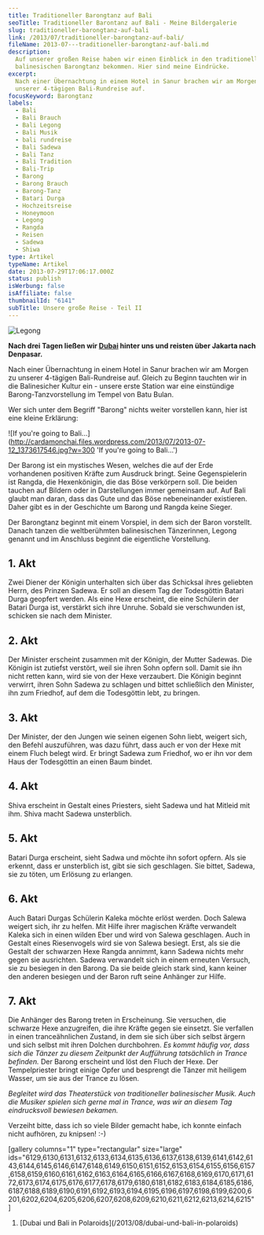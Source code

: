```yaml
---
title: Traditioneller Barongtanz auf Bali
seoTitle: Traditioneller Barontanz auf Bali - Meine Bildergalerie
slug: traditioneller-barongtanz-auf-bali
link: /2013/07/traditioneller-barongtanz-auf-bali/
fileName: 2013-07---traditioneller-barongtanz-auf-bali.md
description:
  Auf unserer großen Reise haben wir einen Einblick in den traditionellen
  balinesischen Barongtanz bekommen. Hier sind meine Eindrücke.
excerpt:
  Nach einer Übernachtung in einem Hotel in Sanur brachen wir am Morgen zu
  unserer 4-tägigen Bali-Rundreise auf.
focusKeyword: Barongtanz
labels:
  - Bali
  - Bali Brauch
  - Bali Legong
  - Bali Musik
  - bali rundreise
  - Bali Sadewa
  - Bali Tanz
  - Bali Tradition
  - Bali-Trip
  - Barong
  - Barong Brauch
  - Barong-Tanz
  - Batari Durga
  - Hochzeitsreise
  - Honeymoon
  - Legong
  - Rangda
  - Reisen
  - Sadewa
  - Shiwa
type: Artikel
typeName: Artikel
date: 2013-07-29T17:06:17.000Z
status: publish
isWerbung: false
isAffiliate: false
thumbnailId: "6141"
subTitle: Unsere große Reise - Teil II
---
```


![Legong](http://cardamonchai.files.wordpress.com/2013/07/2013-07-12_1373620697.jpg?w=300 "Legong")

<strong>Nach drei Tagen ließen wir [Dubai](/2013/07/29/unsere-grose-reise/)
hinter uns und reisten über Jakarta nach Denpasar. </strong>

Nach einer Übernachtung in einem Hotel in Sanur brachen wir am Morgen zu unserer
4-tägigen Bali-Rundreise auf. Gleich zu Beginn tauchten wir in die Balinesicher
Kultur ein - unsere erste Station war eine einstündige Barong-Tanzvorstellung im
Tempel von Batu Bulan.

Wer sich unter dem Begriff "Barong" nichts weiter vorstellen kann, hier ist eine
kleine Erklärung:

![If you're going to Bali...](http://cardamonchai.files.wordpress.com/2013/07/2013-07-12_1373617546.jpg?w=300
'If you're going to Bali...')

Der Barong ist ein mystisches Wesen, welches die auf der Erde vorhandenen
positiven Kräfte zum Ausdruck bringt. Seine Gegenspielerin ist Rangda, die
Hexenkönigin, die das Böse verkörpern soll. Die beiden tauchen auf Bildern oder
in Darstellungen immer gemeinsam auf. Auf Bali glaubt man daran, dass das Gute
und das Böse nebeneinander existieren. Daher gibt es in der Geschichte um Barong
und Rangda keine Sieger.

Der Barongtanz beginnt mit einem Vorspiel, in dem sich der Baron vorstellt.
Danach tanzen die weltberühmten balinesischen Tänzerinnen, Legong genannt und im
Anschluss beginnt die eigentliche Vorstellung.

## 1. Akt

Zwei Diener der Königin unterhalten sich über das Schicksal ihres geliebten
Herrn, des Prinzen Sadewa. Er soll an diesem Tag der Todesgöttin Batari Durga
geopfert werden. Als eine Hexe erscheint, die eine Schülerin der Batari Durga
ist, verstärkt sich ihre Unruhe. Sobald sie verschwunden ist, schicken sie nach
dem Minister.

## 2. Akt

Der Minister erscheint zusammen mit der Königin, der Mutter Sadewas. Die Königin
ist zutiefst verstört, weil sie ihren Sohn opfern soll. Damit sie ihn nicht
retten kann, wird sie von der Hexe verzaubert. Die Königin beginnt verwirrt,
ihren Sohn Sadewa zu schlagen und bittet schließlich den Minister, ihn zum
Friedhof, auf dem die Todesgöttin lebt, zu bringen.

## 3. Akt

Der Minister, der den Jungen wie seinen eigenen Sohn liebt, weigert sich, den
Befehl auszuführen, was dazu führt, dass auch er von der Hexe mit einem Fluch
belegt wird. Er bringt Sadewa zum Friedhof, wo er ihn vor dem Haus der
Todesgöttin an einen Baum bindet.

## 4. Akt

Shiva erscheint in Gestalt eines Priesters, sieht Sadewa und hat Mitleid mit
ihm. Shiva macht Sadewa unsterblich.

## 5. Akt

Batari Durga erscheint, sieht Sadwa und möchte ihn sofort opfern. Als sie
erkennt, dass er unsterblich ist, gibt sie sich geschlagen. Sie bittet, Sadewa,
sie zu töten, um Erlösung zu erlangen.

## 6. Akt

Auch Batari Durgas Schülerin Kaleka möchte erlöst werden. Doch Salewa weigert
sich, ihr zu helfen. Mit Hilfe ihrer magischen Kräfte verwandelt Kaleka sich in
einen wilden Eber und wird von Salewa geschlagen. Auch in Gestalt eines
Riesenvogels wird sie von Salewa besiegt. Erst, als sie die Gestalt der
schwarzen Hexe Rangda annimmt, kann Sadewa nichts mehr gegen sie ausrichten.
Sadewa verwandelt sich in einem erneuten Versuch, sie zu besiegen in den Barong.
Da sie beide gleich stark sind, kann keiner den anderen besiegen und der Baron
ruft seine Anhänger zur Hilfe.

## 7. Akt

Die Anhänger des Barong treten in Erscheinung. Sie versuchen, die schwarze Hexe
anzugreifen, die ihre Kräfte gegen sie einsetzt. Sie verfallen in einen
tranceähnlichen Zustand, in dem sie sich über sich selbst ärgern und sich selbst
mit ihren Dolchen durchbohren. <em>Es kommt häufig vor, dass sich die Tänzer zu
diesem Zeitpunkt der Aufführung tatsächlich in Trance befinden. </em>Der Barong
erscheint und löst den Fluch der Hexe. Der Tempelpriester bringt einige Opfer
und besprengt die Tänzer mit heiligem Wasser, um sie aus der Trance zu lösen.

<em>Begleitet wird das Theaterstück von traditioneller balinesischer Musik. Auch
die Musiker spielen sich gerne mal in Trance, was wir an diesem Tag
eindrucksvoll bewiesen bekamen.</em>

Verzeiht bitte, dass ich so viele Bilder gemacht habe, ich konnte einfach nicht
aufhören, zu knipsen! :-)

[gallery columns="1" type="rectangular" size="large"
ids="6129,6130,6131,6132,6133,6134,6135,6136,6137,6138,6139,6141,6142,6143,6144,6145,6146,6147,6148,6149,6150,6151,6152,6153,6154,6155,6156,6157,6158,6159,6160,6161,6162,6163,6164,6165,6166,6167,6168,6169,6170,6171,6172,6173,6174,6175,6176,6177,6178,6179,6180,6181,6182,6183,6184,6185,6186,6187,6188,6189,6190,6191,6192,6193,6194,6195,6196,6197,6198,6199,6200,6201,6202,6204,6205,6206,6207,6208,6209,6210,6211,6212,6213,6214,6215"]

<ol><li> [Dubai und Bali in Polaroids](/2013/08/dubai-und-bali-in-polaroids) </li></ol>
